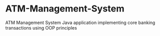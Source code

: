 # ATM-Management-System
ATM Management System Java application implementing core banking transactions using OOP principles
